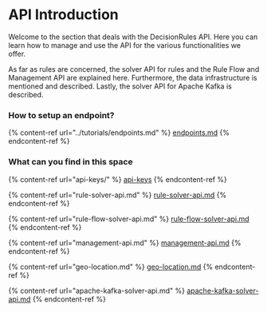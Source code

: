 # API Introduction

Welcome to the section that deals with the DecisionRules API. Here you can learn how to manage and use the API for the various functionalities we offer.

As far as rules are concerned, the solver API for rules and the Rule Flow and Management API are explained here. Furthermore, the data infrastructure is mentioned and described. Lastly, the solver API for Apache Kafka is described.

### How to setup an endpoint?

{% content-ref url="../tutorials/endpoints.md" %}
[endpoints.md](../tutorials/endpoints.md)
{% endcontent-ref %}

### What can you find in this space

{% content-ref url="api-keys/" %}
[api-keys](api-keys/)
{% endcontent-ref %}

{% content-ref url="rule-solver-api.md" %}
[rule-solver-api.md](rule-solver-api.md)
{% endcontent-ref %}

{% content-ref url="rule-flow-solver-api.md" %}
[rule-flow-solver-api.md](rule-flow-solver-api.md)
{% endcontent-ref %}

{% content-ref url="management-api.md" %}
[management-api.md](management-api.md)
{% endcontent-ref %}

{% content-ref url="geo-location.md" %}
[geo-location.md](geo-location.md)
{% endcontent-ref %}

{% content-ref url="apache-kafka-solver-api.md" %}
[apache-kafka-solver-api.md](apache-kafka-solver-api.md)
{% endcontent-ref %}
